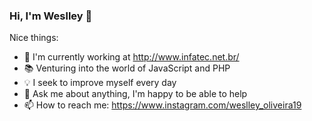 ### Hi, I'm Weslley 👋

Nice things:

- :dart: I'm currently working at http://www.infatec.net.br/
- :books: Venturing into the world of JavaScript and PHP
- :bulb: I seek to improve myself every day
- 💬 Ask me about anything, I'm happy to be able to help
- 📫 How to reach me: https://www.instagram.com/weslley_oliveira19

